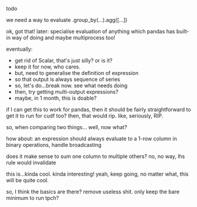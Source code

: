 todo

we need a way to evaluate .group_by(...).agg([...])

ok, got that! later: specialise evaluation of anything
which pandas has built-in way of doing
and maybe multiprocess too!

eventually:
- get rid of Scalar, that's just silly?
  or is it?
- keep it for now, who cares.
- but, need to generalise the definition of expression
- so that output is always sequence of series
- so, let's do...break now. see what needs doing
- then, try getting multi-output expressions?
- maybe, in 1 month, this is doable? 

if I can get this to work for pandas, then it should be fairly
straightforward to get it to run for cudf too?
then, that would rip. like, seriously, RIP.

so, when comparing two things...
well, now what?

how about: an expression should always evaluate to a 1-row column
in binary operations, handle broadcasting

does it make sense to sum one column to multiple others?
no, no way, lhs rule would invalidate

this is...kinda cool. kinda interesting! yeah, keep going, no matter
what, this will be quite cool.

so, I think the basics are there?
remove useless shit. only keep the bare minimum to run tpch?

